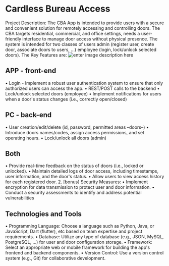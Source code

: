 # Cardless Bureau Access

Project Description: The CBA App is intended to provide users with a secure and convenient solution for remotely accessing and controlling doors. The CBA targets residential, commercial, and office settings, needs a user-friendly interface to manage door access without physical presence. The system is intended for two classes of users admin (register user, create door, associate doors to users, …) employee (login, lock/unlock selected doors). The Key Features are:
![enter image description here](https://i.imgur.com/j64NjrA.png)

## APP - front-end

• Login - Implement a robust user authentication system to ensure that only authorized users can access the app. 
• REST/POST calls to the backend 
• Lock/unlock selected doors (employee) 
• Implement notifications for users when a door's status changes (i.e., correctly open/closed)

## PC - back-end
• User creation/edit/delete (id, password, permitted areas –doors–) 
• Introduce doors names/codes, assign access permissions, and set operating hours. 
• Lock/unlock all doors (admin)	

## Both 

• Provide real-time feedback on the status of doors (i.e., locked or unlocked). • Maintain detailed logs of door access, including timestamps, user information, and the door's status. 
• Allow users to view access history for each registered door. 2. [bonus] Security Measures: 
• Implement encryption for data transmission to protect user and door information. 
• Conduct a security assessments to identify and address potential vulnerabilities

## Technologies and Tools

• Programming Language: Choose a language such as Python, Java, or JavaScript, Dart (flutter), etc based on team expertise and project requirements. 
• Database: Utilize any type of database (e.g., JSON, MySQL, PostgreSQL, …) for user and door configuration storage. 
• Framework: Select an appropriate web or mobile framework for building the app's frontend and backend components. 
• Version Control: Use a version control system (e.g., Git) for collaborative development.
